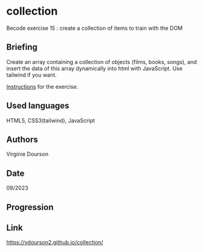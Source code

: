 # collection
Becode exercise 15 : create a collection of items to train with the DOM

## Briefing
Create an array containing a collection of objects (films, books, songs), and insert the data of this array dynamically into html with JavaScript. Use tailwind if you want.

[Instructions](https://github.com/becodeorg/CRL-KELLER-6/blob/main/1.TRAIL/2.The-Hill/1.DOM/4.TheCollection/readme.md) for the exercise.

## Used languages
HTML5, CSS3(tailwind), JavaScript

## Authors
Virginie Dourson

## Date
09/2023

## Progression


## Link
https://vdourson2.github.io/collection/